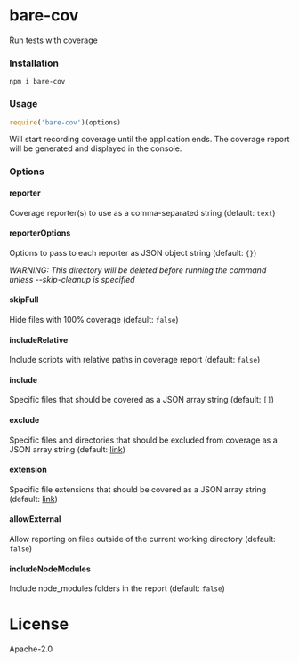 # bare-cov
Run tests with coverage

### Installation
```
npm i bare-cov
```

### Usage
```js
require('bare-cov')(options)
```

Will start recording coverage until the application ends.
The coverage report will be generated and displayed in the console.

### Options
#### reporter
Coverage reporter(s) to use as a comma-separated string (default: `text`)

#### reporterOptions
Options to pass to each reporter as JSON object string (default: `{}`)

*WARNING: This directory will be deleted before running the command unless --skip-cleanup is specified*

#### skipFull
Hide files with 100% coverage (default: `false`)

#### includeRelative
Include scripts with relative paths in coverage report (default: `false`)

#### include
Specific files that should be covered as a JSON array string (default: `[]`)

#### exclude
Specific files and directories that should be excluded from coverage as a JSON array string (default: [link](https://github.com/istanbuljs/schema/blob/master/default-exclude.js))

#### extension
Specific file extensions that should be covered as a JSON array string (default: [link](https://github.com/istanbuljs/schema/blob/master/default-extension.js))

#### allowExternal
Allow reporting on files outside of the current working directory (default: `false`)

#### includeNodeModules
Include node_modules folders in the report (default: `false`)

# License
Apache-2.0
